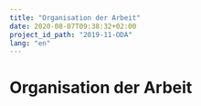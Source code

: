 ```yaml
---
title: "Organisation der Arbeit"
date: 2020-08-07T09:38:32+02:00
project_id_path: "2019-11-ODA"
lang: "en"
---
```

# Organisation der Arbeit
